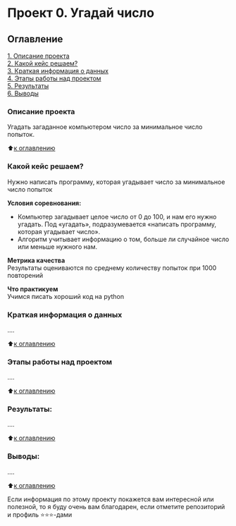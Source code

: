 # Проект 0. Угадай число

## Оглавление  
[1. Описание проекта](https://github.com/meliashchenia/Skillfactory_DS_3.0/blob/main/project_0/README.md#Описание-проекта)  
[2. Какой кейс решаем?](https://github.com/meliashchenia/Skillfactory_DS_3.0/blob/main/project_0/README.md#Какой-кейс-решаем?)  
[3. Краткая информация о данных](https://github.com/meliashchenia/Skillfactory_DS_3.0/blob/main/project_0/README.md#Краткая-информация-о-данных)  
[4. Этапы работы над проектом](https://github.com/meliashchenia/Skillfactory_DS_3.0/blob/main/project_0/README.md#Этапы-работы-над-проектом)  
[5. Результаты](https://github.com/meliashchenia/Skillfactory_DS_3.0/blob/main/project_0/README.md#Результаты)    
[6. Выводы](https://github.com/meliashchenia/Skillfactory_DS_3.0/blob/main/project_0/README.md#Выводы) 

### Описание проекта    
Угадать загаданное компьютером число за минимальное число попыток.

:arrow_up:[к оглавлению](https://github.com/meliashchenia/Skillfactory_DS_3.0/blob/main/project_0/README.md#Оглавление)


### Какой кейс решаем?    
Нужно написать программу, которая угадывает число за минимальное число попыток

**Условия соревнования:**  
- Компьютер загадывает целое число от 0 до 100, и нам его нужно угадать. Под «угадать», подразумевается «написать программу, которая угадывает число».
- Алгоритм учитывает информацию о том, больше ли случайное число или меньше нужного нам.

**Метрика качества**     
Результаты оцениваются по среднему количеству попыток при 1000 повторений

**Что практикуем**     
Учимся писать хороший код на python


### Краткая информация о данных
....
  
:arrow_up:[к оглавлению](https://github.com/meliashchenia/Skillfactory_DS_3.0/blob/main/project_0/README.md#Оглавление)


### Этапы работы над проектом  
....

:arrow_up:[к оглавлению](https://github.com/meliashchenia/Skillfactory_DS_3.0/blob/main/project_0/README.md#Оглавление)


### Результаты:  
....

:arrow_up:[к оглавлению](https://github.com/meliashchenia/Skillfactory_DS_3.0/blob/main/project_0/README.md#Оглавление)


### Выводы:  
....

:arrow_up:[к оглавлению](https://github.com/meliashchenia/Skillfactory_DS_3.0/blob/main/project_0/README.md#Оглавление)


Если информация по этому проекту покажется вам интересной или полезной, то я буду очень вам благодарен, если отметите репозиторий и профиль ⭐️⭐️⭐️-дами